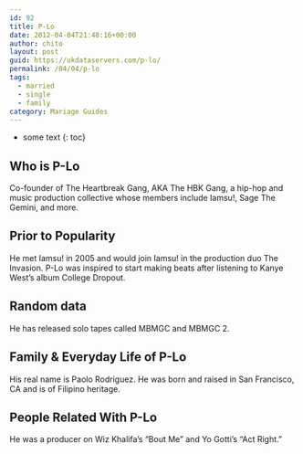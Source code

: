 ```yaml
---
id: 92
title: P-Lo
date: 2012-04-04T21:48:16+00:00
author: chito
layout: post
guid: https://ukdataservers.com/p-lo/
permalink: /04/04/p-lo  
tags:
  - married
  - single
  - family
category: Mariage Guides
---
```


* some text
{: toc}


## Who is  P-Lo
                  
                  
                  
Co-founder of The Heartbreak Gang, AKA The HBK Gang, a hip-hop and music production collective whose members include Iamsu!, Sage The Gemini, and more.
                  
                
                
                
## Prior to Popularity 
                  
                  
                  
He met Iamsu! in 2005 and would join Iamsu! in the production duo The Invasion. P-Lo was inspired to start making beats after listening to Kanye West&#8217;s album College Dropout.
                  
                
                
                
## Random data 
                  
                  
                  
He has released solo tapes called MBMGC and MBMGC 2.
                  
                
                
                
## Family & Everyday Life of P-Lo
                  
                  
                  
His real name is Paolo Rodriguez. He was born and raised in San Francisco, CA and is of Filipino heritage.
                  
                
                
                
## People Related With  P-Lo
                  
                  
                  
He was a producer on Wiz Khalifa&#8217;s &#8220;Bout Me&#8221; and Yo Gotti&#8217;s &#8220;Act Right.&#8221;
                  
                
              
            
          
          
          
    
    
  
